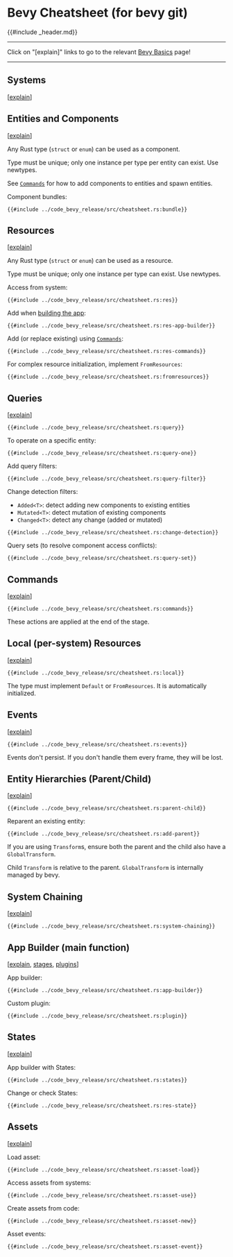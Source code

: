 # Bevy Cheatsheet (for bevy git)

{{#include _header.md}}

---

Click on "[explain]" links to go to the relevant [Bevy Basics](../basics/_index.md) page!

---

## Systems

[[explain](../basics/systems.md)]

## Entities and Components

[[explain](../basics/ec.md)]

Any Rust type (`struct` or `enum`) can be used as a component.

Type must be unique; only one instance per type per entity can exist. Use newtypes.

See [`Commands`](#commands) for how to add components to entities and spawn entities.

Component bundles:

```rust,no_run,noplayground
{{#include ../code_bevy_release/src/cheatsheet.rs:bundle}}
```

## Resources

[[explain](../basics/res.md)]

Any Rust type (`struct` or `enum`) can be used as a resource.

Type must be unique; only one instance per type can exist. Use newtypes.

Access from system:

```rust,no_run,noplayground
{{#include ../code_bevy_release/src/cheatsheet.rs:res}}
```

Add when [building the app](#app-builder-main-function):

```rust,no_run,noplayground
{{#include ../code_bevy_release/src/cheatsheet.rs:res-app-builder}}
```

Add (or replace existing) using [`Commands`](#commands):

```rust,no_run,noplayground
{{#include ../code_bevy_release/src/cheatsheet.rs:res-commands}}
```

For complex resource initialization, implement `FromResources`:

```rust,no_run,noplayground
{{#include ../code_bevy_release/src/cheatsheet.rs:fromresources}}
```

## Queries

[[explain](../basics/queries.md)]

```rust,no_run,noplayground
{{#include ../code_bevy_release/src/cheatsheet.rs:query}}
```

To operate on a specific entity:

```rust,no_run,noplayground
{{#include ../code_bevy_release/src/cheatsheet.rs:query-one}}
```

Add query filters:

```rust,no_run,noplayground
{{#include ../code_bevy_release/src/cheatsheet.rs:query-filter}}
```

Change detection filters:
 - `Added<T>`: detect adding new components to existing entities
 - `Mutated<T>`: detect mutation of existing components
 - `Changed<T>`: detect any change (added or mutated)


```rust,no_run,noplayground
{{#include ../code_bevy_release/src/cheatsheet.rs:change-detection}}
```

Query sets (to resolve component access conflicts):

```rust,no_run,noplayground
{{#include ../code_bevy_release/src/cheatsheet.rs:query-set}}
```

## Commands

[[explain](../basics/commands.md)]

```rust,no_run,noplayground
{{#include ../code_bevy_release/src/cheatsheet.rs:commands}}
```

These actions are applied at the end of the stage.

## Local (per-system) Resources

[[explain](../basics/local.md)]

```rust,no_run,noplayground
{{#include ../code_bevy_release/src/cheatsheet.rs:local}}
```

The type must implement `Default` or `FromResources`. It is automatically initialized.

## Events

[[explain](../basics/events.md)]

```rust,no_run,noplayground
{{#include ../code_bevy_release/src/cheatsheet.rs:events}}
```

Events don't persist. If you don't handle them every frame, they will be lost.

## Entity Hierarchies (Parent/Child)

[[explain](../basics/parent-child.md)]

```rust,no_run,noplayground
{{#include ../code_bevy_release/src/cheatsheet.rs:parent-child}}
```

Reparent an existing entity:

```rust,no_run,noplayground
{{#include ../code_bevy_release/src/cheatsheet.rs:add-parent}}
```

If you are using `Transform`s, ensure both the parent and the child also have a `GlobalTransform`.

Child `Transform` is relative to the parent. `GlobalTransform` is internally managed by bevy.

## System Chaining

[[explain](../basics/system-chaining.md)]

```rust,no_run,noplayground
{{#include ../code_bevy_release/src/cheatsheet.rs:system-chaining}}
```

## App Builder (main function)

[[explain](../basics/app-builder.md), [stages](../basics/stages.md), [plugins](../basics/plugins.md)]

App builder:

```rust,no_run,noplayground
{{#include ../code_bevy_release/src/cheatsheet.rs:app-builder}}
```

Custom plugin:

```rust,no_run,noplayground
{{#include ../code_bevy_release/src/cheatsheet.rs:plugin}}
```

## States

[[explain](../basics/states.md)]

App builder with States:

```rust,no_run,noplayground
{{#include ../code_bevy_release/src/cheatsheet.rs:states}}
```

Change or check States:

```rust,no_run,noplayground
{{#include ../code_bevy_release/src/cheatsheet.rs:res-state}}
```

## Assets

[[explain](../basics/assets.md)]

Load asset:

```rust,no_run,noplayground
{{#include ../code_bevy_release/src/cheatsheet.rs:asset-load}}
```

Access assets from systems:

```rust,no_run,noplayground
{{#include ../code_bevy_release/src/cheatsheet.rs:asset-use}}
```

Create assets from code:

```rust,no_run,noplayground
{{#include ../code_bevy_release/src/cheatsheet.rs:asset-new}}
```

Asset events:

```rust,no_run,noplayground
{{#include ../code_bevy_release/src/cheatsheet.rs:asset-event}}
```
